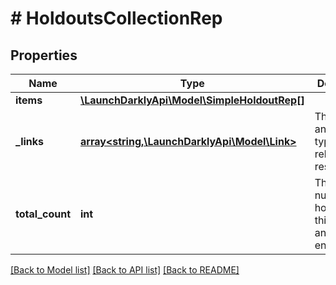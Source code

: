 # # HoldoutsCollectionRep

## Properties

Name | Type | Description | Notes
------------ | ------------- | ------------- | -------------
**items** | [**\LaunchDarklyApi\Model\SimpleHoldoutRep[]**](SimpleHoldoutRep.md) |  | [optional]
**_links** | [**array<string,\LaunchDarklyApi\Model\Link>**](Link.md) | The location and content type of related resources | [optional]
**total_count** | **int** | The total number of holdouts in this project and environment. | [optional]

[[Back to Model list]](../../README.md#models) [[Back to API list]](../../README.md#endpoints) [[Back to README]](../../README.md)
